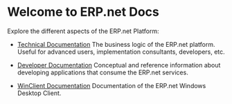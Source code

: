 # Welcome to ERP.net Docs

Explore the different aspects of the ERP.net Platform:

* [Technical Documentation](https://docs.erp.net/tech)
The business logic of the ERP.net platform. Useful for advanced users, implementation consultants, developers, etc.

* [Developer Documentation](https://docs.erp.net/dev)
Conceptual and reference information about developing applications that consume the ERP.net services.

* [WinClient Documentation](https://docs.erp.net/winclient)
Documentation of the ERP.net Windows Desktop Client.
